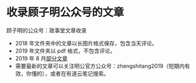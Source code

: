 # 收录顾子明公众号的文章

顾子明的公众号：政事堂文章收录

- 2018 年文件夹中的文章以长图片格式保存，包含当天评论。
- 2019 年文件夹以 pdf 格式，不包含评论。
- 2019 年 8 月[部分文章](http://note.youdao.com/noteshare?id=f88a1d93bec3303e1b444a8f8390feb4)
- 需要最新的文章可以关注明公官方公众号：zhengshitang2019（短期内有效，你懂的），或者在有道云笔记搜索。
